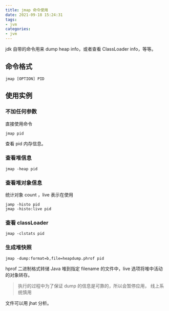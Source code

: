 ```yaml
---
title: jmap 命令使用
date: 2021-09-18 15:24:31
tags:
- jvm
categories: 
- jvm
---
```


jdk 自带的命令用来 dump heap info，或者查看 ClassLoader info，等等。

## 命令格式

```
jmap [OPTION] PID
```

## 使用实例

### 不加任何参数

直接使用命令

```
jmap pid
```

查看 pid 内存信息。

### 查看堆信息

```
jmap -heap pid
```

### 查看堆对象信息

统计对象 count ，live 表示在使用

```
jamp -histo pid
jmap -histo:live pid
```

### 查看 classLoader

```
jmap -clstats pid
```

### 生成堆快照

```
jmap -dump:format=b,file=heapdump.phrof pid
```

hprof 二进制格式转储 Java 堆到指定 filename 的文件中，live 选项将堆中活动的对象转存。

> 执行的过程中为了保证 dump 的信息是可靠的，所以会暂停应用， 线上系统慎用

文件可以用 jhat 分析。
